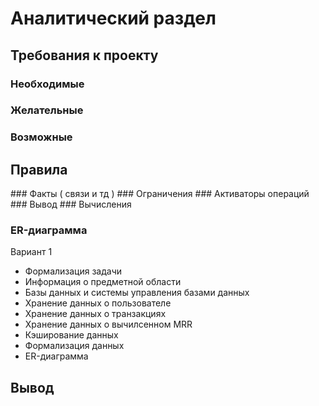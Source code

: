 # Аналитический раздел

## Требования к проекту
### Необходимые
### Желательные
### Возможные 

## Правила 
### Факты ( связи и тд )
### Ограничения
### Активаторы операций 
### Вывод
### Вычисления

### ER-диаграмма

Вариант 1

- Формализация задачи
- Информация о предметной области
- Базы данных и системы управления базами данных
- Хранение данных о пользователе
- Хранение данных о транзакциях 
- Хранение данных о вычилсенном MRR
- Кэширование данных
- Формализация данных
- ER-диаграмма

## Вывод 
